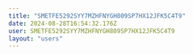 ```yaml
---
title: "SMETFE5292SYY7MZHFNYGH809SP7HX12JFK5C4T9"
date: 2024-08-28T16:54:32.176Z
user: SMETFE5292SYY7MZHFNYGH809SP7HX12JFK5C4T9
layout: "users"
---
```

    